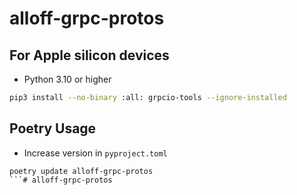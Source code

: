 # alloff-grpc-protos
## For Apple silicon devices
- Python 3.10 or higher
```bash
pip3 install --no-binary :all: grpcio-tools --ignore-installed
```

## Poetry Usage
- Increase version in `pyproject.toml`
```
poetry update alloff-grpc-protos
```# alloff-grpc-protos
